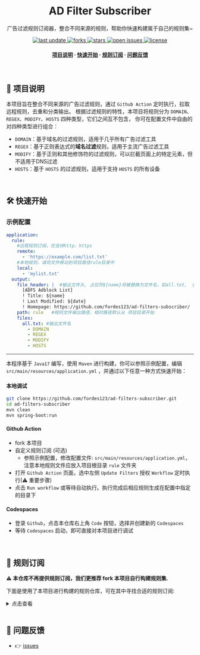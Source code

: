 <div align="center">
<h1>AD Filter Subscriber</h1>
  <p>
    广告过滤规则订阅器，整合不同来源的规则，帮助你快速构建属于自己的规则集~
  </p>
<!-- Badges -->
<p>
  <a href="https://github.com/fordes123/ad-filters-subscriber">
    <img src="https://img.shields.io/github/last-commit/fordes123/ad-filters-subscriber?style=flat-square" alt="last update" />
  </a>
  <a href="https://github.com/fordes123/ad-filters-subscriber">
    <img src="https://img.shields.io/github/forks/fordes123/ad-filters-subscriber?style=flat-square" alt="forks" />
  </a>
  <a href="https://github.com/fordes123/ad-filters-subscriber">
    <img src="https://img.shields.io/github/stars/fordes123/ad-filters-subscriber?style=flat-square" alt="stars" />
  </a>
  <a href="https://github.com/fordes123/ad-filters-subscriber/issues/">
    <img src="https://img.shields.io/github/issues/fordes123/ad-filters-subscriber?style=flat-square" alt="open issues" />
  </a>
  <a href="https://github.com/fordes123/ad-filters-subscriber">
    <img src="https://img.shields.io/github/license/fordes123/ad-filters-subscriber?style=flat-square" alt="license" />
  </a>
</p>

<h4>
    <a href="#a">项目说明</a>
  <span> · </span>
    <a href="#b">快速开始</a>
  <span> · </span>
    <a href="#c">规则订阅</a>
  <span> · </span>
    <a href="#d">问题反馈</a>
  </h4>
</div>

<br/>
<h2 id="a">📔 项目说明</h2>

本项目旨在整合不同来源的广告过滤规则，通过 `Github Action` 定时执行，拉取远程规则，去重和分类输出。
根据过滤规则的特性，本项目将规则分为 `DOMAIN`、`REGEX`、`MODIFY`、`HOSTS` 四种类型，它们之间互不包含， 你可在配置文件中自由的对四种类型进行组合：

- `DOMAIN`：基于域名的过滤规则，适用于几乎所有广告过滤工具
- `REGEX`：基于正则表达式的**域名过滤**规则，适用于主流广告过滤工具
- `MODIFY`：基于正则和其他修饰符的过滤规则，可以拦截页面上的特定元素，但不适用于DNS过滤
- `HOSTS`：基于 `HOSTS` 的过滤规则，适用于支持 `HOSTS` 的所有设备

<br/>
<h2 id="b">🛠️ 快速开始</h2>

### 示例配置

```yaml
application:
  rule:
    #远程规则订阅，仅支持http、https
    remote:
      - 'https://example.com/list.txt'
    #本地规则，请将文件移动到项目路径rule目录中
    local:
      - 'mylist.txt'
  output:
    file_header: |  #输出文件头, 占位符${name}将被替换为文件名，如all.txt,  ${date} 将被替换为当前日期
      [ADFS Adblock List]
      ! Title: ${name}
      ! Last Modified: ${date}
      ! Homepage: https://github.com/fordes123/ad-filters-subscriber/
    path: rule   #规则文件输出路径，相对路径默认从 项目目录开始
    files:
      all.txt: #输出文件名
        - DOMAIN
        - REGEX
        - MODIFY
        - HOSTS
```

---
本程序基于 `Java17` 编写，使用 `Maven` 进行构建，你可以参照示例配置，编辑 `src/main/resources/application.yml`
，并通过以下任意一种方式快速开始：

#### **本地调试**

```bash
git clone https://github.com/fordes123/ad-filters-subscriber.git
cd ad-filters-subscriber
mvn clean
mvn spring-boot:run
```

#### **Github Action**

- fork 本项目
- 自定义规则订阅 (可选)
    - 参照示例配置，修改配置文件: `src/main/resources/application.yml`，注意本地规则文件应放入项目根目录 `rule` 文件夹
- 打开 `Github Action` 页面，选中左侧 `Update Filters` 授权 `Workflow` 定时执行(⚠ 重要步骤)
- 点击 `Run workflow` 或等待自动执行。执行完成后相应规则生成在配置中指定的目录下

#### **Codespaces**

- 登录 `Github`，点击本仓库右上角 `Code` 按钮，选择并创建新的 `Codespaces`
- 等待 `Codespaces` 启动，即可直接对本项目进行调试

<br/>
<h2 id="c">🎯 规则订阅</h2>

**⚠ 本仓库不再提供规则订阅，我们更推荐 fork 本项目自行构建规则集.**

下面是使用了本项目进行构建的规则仓库，可在其中寻找合适的规则订阅:
<details>
<summary>点击查看</summary>
<ul>
    <li><a href="https://github.com/xndeye/adblock_list/">xndeye/adblock_list</a></li>
    <p>欢迎提交 issues 或 pr 留下你的仓库地址~</p>
</ul>
</details>

<br/>
<h2 id="d">💬 问题反馈</h2>

- 👉 [issues](https://github.com/fordes123/ad-filters-subscriber/issues)
